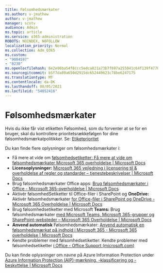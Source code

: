 ```yaml
---
title: Følsomhedsmærkater
ms.author: v-jmathew
author: v-jmathew
manager: scotv
audience: Admin
ms.topic: article
ms.service: o365-administration
ROBOTS: NOINDEX, NOFOLLOW
localization_priority: Normal
ms.collection: Adm_O365
ms.custom:
- "9004597"
- "8230"
ms.openlocfilehash: 6e2e96ba54f8ccc5edca821a73b7f697a255041c64f139f47702f637dd6dbb2a
ms.sourcegitcommit: b5f7da89a650d2915dc652449623c78be6247175
ms.translationtype: MT
ms.contentlocale: da-DK
ms.lasthandoff: 08/05/2021
ms.locfileid: "54052416"
---
```

# <a name="sensitivity-labels"></a>Følsomhedsmærkater

Hvis du ikke får vist etiketten Følsomhed, som du forventer at se for en bruger, skal du kontrollere prioritetsrækkefølgen for dine følsomhedsmærkatpolitikker. Se: [Etiketprioritet](https://docs.microsoft.com/microsoft-365/compliance/sensitivity-labels)

Du kan finde flere oplysninger om følsomhedsmærkater i:

- Få mere at vide om [følsomhedsetiketter: Få mere at vide om følsomhedsmærkater Microsoft 365 overholdelse | Microsoft Docs](https://docs.microsoft.com/microsoft-365/compliance/sensitivity-labels)
- **Licensoplysninger:** [Microsoft 365 vejledning i licensering til & overholdelse af regler og standarder – tjenestebeskrivelser | Microsoft Docs](https://docs.microsoft.com/office365/servicedescriptions/microsoft-365-service-descriptions/microsoft-365-tenantlevel-services-licensing-guidance/microsoft-365-security-compliance-licensing-guidance#information-protection)
- Brug følsomhedsmærkater Office apps: [Brug følsomhedsmærkater i Office - Microsoft 365-overholdelse | Microsoft Docs](https://docs.microsoft.com/microsoft-365/compliance/sensitivity-labels-office-apps)
- Aktivér følsomhedSetiketter til Office-filer i SharePoint og **OneDrive:** Aktivér følsomhedsmærkater [for Office-filer i SharePoint og OneDrive - Microsoft 365 Overholdelse | Microsoft Docs](https://docs.microsoft.com/microsoft-365/compliance/sensitivity-labels-sharepoint-onedrive-files)
- Brug følsomhedsetiketter med Microsoft **Teams:** Brug følsomhedsmærkater [med Microsoft Teams, Microsoft 365-grupper og SharePoint-websteder – Microsoft 365 Overholdelse | Microsoft Docs](https://docs.microsoft.com/microsoft-365/compliance/sensitivity-labels-teams-groups-sites)
- **Anvend automatisk** Følsomhedsmærkater: [Anvend automatisk en følsomhedsmærkat på indhold i Microsoft 365 - Microsoft 365 overholdelse | Microsoft Docs](https://docs.microsoft.com/microsoft-365/compliance/apply-sensitivity-label-automatically)
- Kendte problemer med følsomhedsetiketter: Kendte problemer med følsomhedsetiketter [i Office - Office Support (microsoft.com)](https://support.microsoft.com/office/known-issues-with-sensitivity-labels-in-office-b169d687-2bbd-4e21-a440-7da1b2743edc)

Du kan finde oplysninger om navne på Azure Information Protection under [Azure Information Protection (AIP)-mærkning, -klassificering og -beskyttelse | Microsoft Docs](https://docs.microsoft.com/azure/information-protection/aip-classification-and-protection)
